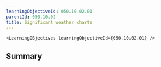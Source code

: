 ```yaml
---
learningObjectiveId: 050.10.02.01
parentId: 050.10.02
title: Significant weather charts
---
```


```tsx eval
<LearningOBjectives learningObjectiveId={050.10.02.01} />
```

## Summary
